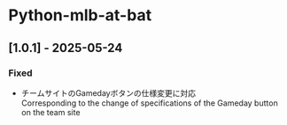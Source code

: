 ﻿# Python-mlb-at-bat

## [1.0.1] - 2025-05-24
### Fixed
- チームサイトのGamedayボタンの仕様変更に対応  
	Corresponding to the change of specifications of the Gameday button on the team site